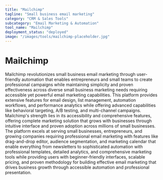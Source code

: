 ```yaml
---
title: "Mailchimp"
tagline: "Small business email marketing"
category: "CRM & Sales Tools"
subcategory: "Email Marketing & Automation"
tool_name: "Mailchimp"
deployment_status: "deployed"
image: "/images/tools/mailchimp-placeholder.jpg"
---
```


# Mailchimp

Mailchimp revolutionizes small business email marketing through user-friendly automation that enables entrepreneurs and small teams to create professional campaigns while maintaining simplicity and proven effectiveness across diverse small business marketing needs requiring accessible yet powerful email marketing capabilities. This platform provides extensive features for email design, list management, automation workflows, and performance analytics while offering advanced capabilities like behavioral targeting, A/B testing, and multi-channel campaigns. Mailchimp's strength lies in its accessibility and comprehensive features, offering complete marketing solution that grows with businesses through intuitive interface and proven adoption across millions of small businesses. The platform excels at serving small businesses, entrepreneurs, and growing companies requiring professional email marketing with features like drag-and-drop editor, audience segmentation, and marketing calendar that enable everything from newsletters to sophisticated automation with professional templates, detailed analytics, and comprehensive marketing tools while providing users with beginner-friendly interfaces, scalable pricing, and proven methodology for building effective email marketing that drives business growth through accessible automation and professional presentation.